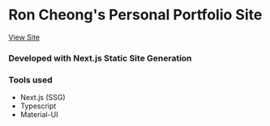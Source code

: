 # Ron Cheong's Personal Portfolio Site
<a href="https://portfolio.roncheong.me">View Site</a>

### Developed with Next.js Static Site Generation

### Tools used
- Next.js (SSG)
- Typescript
- Material-UI
